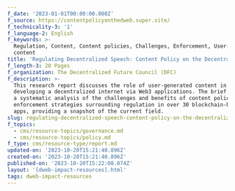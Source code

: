 ```yaml
---
f_date: '2023-01-01T00:00:00.000Z'
f_source: https://contentpolicyonthedweb.super.site/
f_technicality-3: '1'
f_language-2: English
f_keywords: >-
  Regulation, Content, Content policies, Challenges, Enforcement, User-generated
  content
title: 'Regulating Decentralized Speech: Content Policy on the Decentralized Web'
f_length-3: 20 Pages
f_organization: The Decentralized Future Council (DFC)
f_description: >-
  This research report discusses the role of user-generated content in
  developing a decentralized internet via Web3 applications. The brief includes
  a systematic analysis of the challenges and benefits of content policies and
  enforcement strategies surrounding regulation in over 30 blockchain-based
  apps, providing a snapshot of the current field.
slug: regulating-decentralized-speech-content-policy-on-the-decentralized-web-0d198
f_topics:
  - cms/resource-topics/governance.md
  - cms/resource-topics/policy.md
f_type: cms/resource-type/report.md
updated-on: '2023-10-20T15:21:40.896Z'
created-on: '2023-10-20T15:21:40.896Z'
published-on: '2023-10-20T15:22:08.074Z'
layout: '[dweb-impact-resources].html'
tags: dweb-impact-resources
---
```



